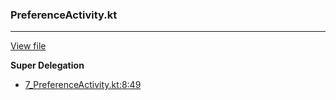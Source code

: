 ### PreferenceActivity.kt
---
[View file](../../precision_analyzed/7_PreferenceActivity.kt)

**Super Delegation**

 - [7_PreferenceActivity.kt:8:49](../../precision_analyzed/7_PreferenceActivity.kt#L8)
